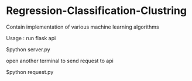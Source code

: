 # Regression-Classification-Clustring
Contain implementation of various machine learning algorithms

Usage : run flask api 
 
  $python server.py 
  
  open another terminal to send request to api
  
  $python request.py 
